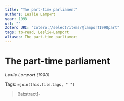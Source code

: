 ```yaml
---
title: "The part-time parliament"
authors: Leslie Lamport
year: 1998
url: ""
Zotero URI: "zotero://select/items/@lamport1998part"
tags: to-read, Leslie-Lamport
aliases: The part-time parliament
---
```


# The part-time parliament  
_Leslie Lamport (1998)_

Tags: `=join(this.file.tags, " ")`

> [!abstract]-
> 


